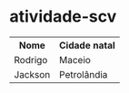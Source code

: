 # atividade-scv

<table>
  <tr>
    <th>Nome</th>
    <th>Cidade natal</th>
  </tr>
  <tr>
    <td>Rodrigo</td>
    <td>Maceio</td>
  </tr>
    <tr>
    <td>Jackson</td>
    <td>Petrolândia</td>
  </tr>
</table>
